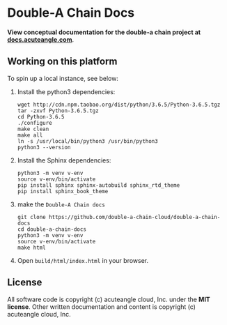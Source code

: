 # Double-A Chain Docs

**View conceptual documentation for the double-a chain project at [docs.acuteangle.com](https://docs.acuteangle.com)**.

## Working on this platform

To spin up a local instance, see below:

1. Install the python3 dependencies:

   ```shell
   wget http://cdn.npm.taobao.org/dist/python/3.6.5/Python-3.6.5.tgz
   tar -zxvf Python-3.6.5.tgz
   cd Python-3.6.5
   ./configure
   make clean
   make all
   ln -s /usr/local/bin/python3 /usr/bin/python3
   python3 --version
   ```

2. Install the Sphinx dependencies:

   ```shell
   python3 -m venv v-env
   source v-env/bin/activate
   pip install sphinx sphinx-autobuild sphinx_rtd_theme
   pip install sphinx_book_theme
   ```
3. make the `Double-A Chain docs`

   ```shell
   git clone https://github.com/double-a-chain-cloud/double-a-chain-docs
   cd double-a-chain-docs
   python3 -m venv v-env
   source v-env/bin/activate
   make html
   ```

4. Open `build/html/index.html` in your browser.

## License

All software code is copyright (c) acuteangle cloud, Inc. under the **MIT license**. Other written documentation and content is copyright (c) acuteangle cloud, Inc.